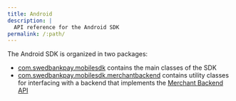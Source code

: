 ```yaml
---
title: Android
description: |
  API reference for the Android SDK
permalink: /:path/
---
```


The Android SDK is organized in two packages:

*   [com.swedbankpay.mobilesdk] contains the main classes of the SDK
*   [com.swedbankpay.mobilesdk.merchantbackend] contains utility classes for interfacing with a backend that implements the [Merchant Backend API][merchant-backend]

[com.swedbankpay.mobilesdk]: com.swedbankpay.mobilesdk/
[com.swedbankpay.mobilesdk.merchantbackend]: com.swedbankpay.mobilesdk.merchantbackend/
[merchant-backend]: ../../merchant-backend
